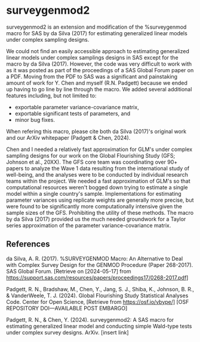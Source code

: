 # surveygenmod2

surveygenmod2 is an extension and modification of the %surveygenmod macro for SAS by da Silva (2017) for estimating generalized linear models under complex sampling designs.

We could not find an easily accessible approach to estimating generalized linear models under complex samplings designs in SAS except for the macro by da Silva (2017). 
However, the code was very difficult to work with as it was posted as part of the proceedings of a SAS Global Forum paper on a PDF.
Moving from the PDF to SAS was a significant and painstaking amount of work for Y. Chen and myself (R.N. Padgett) because we ended up having to go line by line through the macro.
We added several additional features including, but not limited to:

- exportable parameter variance-covariance matrix,
- exportable significant tests of parameters, and
- minor bug fixes.

When refering this macro, please cite both da Silva (2017)'s original work and our ArXiv whitepaper (Padgett & Chen, 2024).

Chen and I needed a relatively fast approximation for GLM's under complex sampling designs for our work on the Global Flourishing Study (GFS; Johnson et al., 20XX).
The GFS core team was coordinating over 90+ papers to analyze the Wave 1 data resulting from the international study of well-being, and the analyses were to be conducted by individual research teams within the project.
We needed a fast approximation of GLM's so that computational resources weren't bogged down trying to estimate a single model within a single country's sample.
Implementations for estimating parameter variances using replicate weights are generally more precise, but were found to be significantly more computationally intensive given the sample sizes of the GFS. Prohibiting the utility of these methods.
The macro by da Silva (2017) provided us the much needed groundwork for a Taylor series approximation of the parameter variance-covariance matrix.

## References

da Silva, A. R. (2017). %SURVEYGENMOD Macro: An Alternative to Deal with Complex Survey Design for the GENMOD Procedure (Paper 268-2017). SAS Global Forum. [Retrieve on [2024-05-17] from https://support.sas.com/resources/papers/proceedings17/0268-2017.pdf]

Padgett, R. N., Bradshaw, M., Chen, Y., Jang, S. J., Shiba, K., Johnson, B. R., & VanderWeele, T. J. (2024). Global Flourishing Study Statistical Analyses Code. Center for Open Science, [Retrieve from https://osf.io/vbype/]  [OSF REPOSITORY DOI—AVAILABLE POST EMBARGO]

Padgett, R. N., & Chen, Y. (2024). surveygenmod2: A SAS macro for estimating generalized linear model and conducting simple Wald-type tests under complex survey designs. ArXiv. [insert link]
